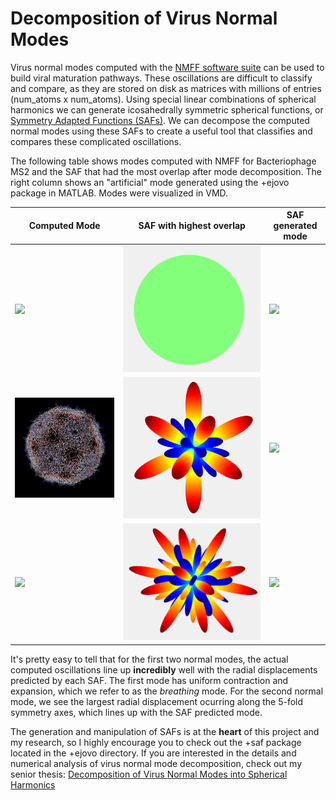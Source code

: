 # Decomposition of Virus Normal Modes

Virus normal modes computed with the [NMFF software suite](https://mmtsb.org/software/nmff.html) can be used to build viral maturation pathways. 
These oscillations are difficult to classify and compare, as they are stored on disk as matrices with millions of entries (num_atoms x num_atoms).
Using special linear combinations of spherical harmonics we can generate icosahedrally symmetric spherical functions, or [Symmetry Adapted Functions (SAFs)](https://github.com/ejovo13/viruses/tree/master/%2Bsaf).
We can decompose the computed normal modes using these SAFs to create a useful tool that classifies and compares these complicated oscillations.

The following table shows modes computed with NMFF for Bacteriophage MS2 and the SAF that had the most overlap after mode decomposition. The right column shows an "artificial" mode generated using the +ejovo package in MATLAB. Modes were visualized in VMD.


| Computed Mode | SAF with highest overlap | SAF generated mode |
| ---- | --- | ---- |
| ![](+ejovo/media/2ms2m1-2fold.gif) | ![](+ejovo/media/saf0.png) | ![](+ejovo/media/2ms2SAF0-2fold.gif) | 
| ![](+ejovo/media/2ms2m2-2fold.gif) | ![](+ejovo/media/saf6.png) | ![](+ejovo/media/2ms2SAF62-fold.gif) |
| ![](+ejovo/media/2ms2m5-2fold.gif) | ![](+ejovo/media/saf10.png) | ![](+ejovo/media/2ms2SAF10-2fold.gif) |

It's pretty easy to tell that for the first two normal modes, the actual computed oscillations line up **incredibly** well with the radial displacements predicted by each SAF. The first mode has uniform contraction and expansion, which we refer to as the *breathing* mode. For the second normal mode, we see the largest radial displacement ocurring along the 5-fold symmetry axes, which lines up with the SAF predicted mode.

The generation and manipulation of SAFs is at the **heart** of this project and my research, so I highly encourage you to check out the +saf package located in the +ejovo directory. If you are interested in the details and numerical analysis of virus normal mode decomposition, check out my senior thesis: [Decomposition of Virus Normal Modes into Spherical Harmonics](+ejovo/media/SIP.pdf)